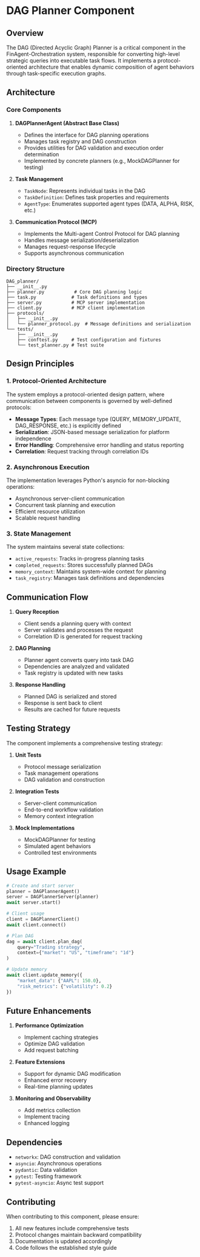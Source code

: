 # DAG Planner Component

## Overview

The DAG (Directed Acyclic Graph) Planner is a critical component in the FinAgent-Orchestration system, responsible for converting high-level strategic queries into executable task flows. It implements a protocol-oriented architecture that enables dynamic composition of agent behaviors through task-specific execution graphs.

## Architecture

### Core Components

1. **DAGPlannerAgent (Abstract Base Class)**
   - Defines the interface for DAG planning operations
   - Manages task registry and DAG construction
   - Provides utilities for DAG validation and execution order determination
   - Implemented by concrete planners (e.g., MockDAGPlanner for testing)

2. **Task Management**
   - `TaskNode`: Represents individual tasks in the DAG
   - `TaskDefinition`: Defines task properties and requirements
   - `AgentType`: Enumerates supported agent types (DATA, ALPHA, RISK, etc.)

3. **Communication Protocol (MCP)**
   - Implements the Multi-agent Control Protocol for DAG planning
   - Handles message serialization/deserialization
   - Manages request-response lifecycle
   - Supports asynchronous communication

### Directory Structure

```
DAG_planner/
├── __init__.py
├── planner.py           # Core DAG planning logic
├── task.py             # Task definitions and types
├── server.py           # MCP server implementation
├── client.py           # MCP client implementation
├── protocols/
│   ├── __init__.py
│   └── planner_protocol.py  # Message definitions and serialization
└── tests/
    ├── __init__.py
    ├── conftest.py     # Test configuration and fixtures
    └── test_planner.py # Test suite
```

## Design Principles

### 1. Protocol-Oriented Architecture

The system employs a protocol-oriented design pattern, where communication between components is governed by well-defined protocols:

- **Message Types**: Each message type (QUERY, MEMORY_UPDATE, DAG_RESPONSE, etc.) is explicitly defined
- **Serialization**: JSON-based message serialization for platform independence
- **Error Handling**: Comprehensive error handling and status reporting
- **Correlation**: Request tracking through correlation IDs

### 2. Asynchronous Execution

The implementation leverages Python's asyncio for non-blocking operations:

- Asynchronous server-client communication
- Concurrent task planning and execution
- Efficient resource utilization
- Scalable request handling

### 3. State Management

The system maintains several state collections:

- `active_requests`: Tracks in-progress planning tasks
- `completed_requests`: Stores successfully planned DAGs
- `memory_context`: Maintains system-wide context for planning
- `task_registry`: Manages task definitions and dependencies

## Communication Flow

1. **Query Reception**
   - Client sends a planning query with context
   - Server validates and processes the request
   - Correlation ID is generated for request tracking

2. **DAG Planning**
   - Planner agent converts query into task DAG
   - Dependencies are analyzed and validated
   - Task registry is updated with new tasks

3. **Response Handling**
   - Planned DAG is serialized and stored
   - Response is sent back to client
   - Results are cached for future requests

## Testing Strategy

The component implements a comprehensive testing strategy:

1. **Unit Tests**
   - Protocol message serialization
   - Task management operations
   - DAG validation and construction

2. **Integration Tests**
   - Server-client communication
   - End-to-end workflow validation
   - Memory context integration

3. **Mock Implementations**
   - MockDAGPlanner for testing
   - Simulated agent behaviors
   - Controlled test environments

## Usage Example

```python
# Create and start server
planner = DAGPlannerAgent()
server = DAGPlannerServer(planner)
await server.start()

# Client usage
client = DAGPlannerClient()
await client.connect()

# Plan DAG
dag = await client.plan_dag(
    query="Trading strategy",
    context={"market": "US", "timeframe": "1d"}
)

# Update memory
await client.update_memory({
    "market_data": {"AAPL": 150.0},
    "risk_metrics": {"volatility": 0.2}
})
```

## Future Enhancements

1. **Performance Optimization**
   - Implement caching strategies
   - Optimize DAG validation
   - Add request batching

2. **Feature Extensions**
   - Support for dynamic DAG modification
   - Enhanced error recovery
   - Real-time planning updates

3. **Monitoring and Observability**
   - Add metrics collection
   - Implement tracing
   - Enhanced logging

## Dependencies

- `networkx`: DAG construction and validation
- `asyncio`: Asynchronous operations
- `pydantic`: Data validation
- `pytest`: Testing framework
- `pytest-asyncio`: Async test support

## Contributing

When contributing to this component, please ensure:

1. All new features include comprehensive tests
2. Protocol changes maintain backward compatibility
3. Documentation is updated accordingly
4. Code follows the established style guide 